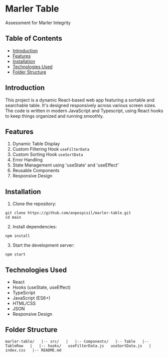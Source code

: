 # Marler Table

Assessment for Marler Integrity 

## Table of Contents

- [Introduction](#introduction)
- [Features](#features)
- [Installation](#installation)
- [Technologies Used](#technologies-used)
- [Folder Structure](#folder-structure)

## Introduction

This project is a dynamic React-based web app featuring a sortable and searchable table. It's designed responsively across various screen sizes. The code is written in modern JavaScript and Typescript, using React hooks to keep things organized and running smoothly.

## Features

1. Dynamic Table Display
2. Custom Filtering Hook `useFilterData`
3. Custom Sorting Hook `useSortData`
4. Error Handling
5. State Management using 'useState' and 'useEffect'
6. Reusable Components
7. Responsive Design

## Installation

1. Clone the repository:

`git clone https://github.com/anpospisil/marler-table.git`  
`cd main`

2. Install dependencies:

`npm install`

3. Start the development server:

`npm start`

## Technologies Used

- React
- Hooks (useState, useEffect)
- TypeScript
- JavaScript (ES6+)
- HTML/CSS
- JSON
- Responsive Design

## Folder Structure

`marler-table/  
|-- src/  
|   |-- Components/  
        |-- Table  
        |-- TableRow  
|   |-- hooks/  
        useFilterData.js  
        useSortData.js  
|   index.css  
|-- README.md`